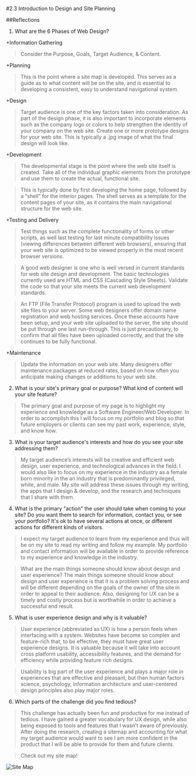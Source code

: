 #2.3 Introduction to Design and Site Planning


##Reflections

1. What are the 6 Phases of Web Design?

+Information Gathering

>Consider the Purpose, Goals, Target Audience, & Content.

+Planning

>This is the point where a site map is developed. This serves as a guide as to what content will be on the site, and is essential to developing a consistent, easy to understand navigational system.

+Design

>Target audience is one of the key factors taken into consideration. As part of the design phase, it is also important to incorporate elements such as the company logo or colors to help strengthen the identity of your company on the web site.
Create one or more prototype designs for your web site. This is typically a .jpg image of what the final design will look like.

+Development

>The developmental stage is the point where the web site itself is created. Take all of the individual graphic elements from the prototype and use them to create the actual, functional site.

>This is typically done by first developing the home page, followed by a “shell” for the interior pages. The shell serves as a template for the content pages of your site, as it contains the main navigational structure for the web site.

+Testing and Delivery

>Test things such as the complete functionality of forms or other scripts, as well last testing for last minute compatibility issues (viewing differences between different web browsers), ensuring that your web site is optimized to be viewed properly in the most recent browser versions.

>A good web designer is one who is well versed in current standards for web site design and development. The basic technologies currently used are HTML and CSS (Cascading Style Sheets). Validate the code so that your site meets the current web development standards.

>An FTP (File Transfer Protocol) program is used to upload the web site files to your server. Some web designers offer domain name registration and web hosting services. Once these accounts have been setup, and your web site uploaded to the server, the site should be put through one last run-through. This is just precautionary, to confirm that all files have been uploaded correctly, and that the site continues to be fully functional.

+Maintenance

>Update the information on your web site. Many designers offer maintenance packages at reduced rates, based on how often you anticipate making changes or additions to your web site.

2. What is your site's primary goal or purpose? What kind of content will your site feature?

>The primary goal and purpose of my page is to highlight my experience and knowledge as a Software Engineer/Web Developer. In order to accomplish this I will focus on my portfolio and blog so that future employers or clients can see my past work, experience, style, and know how.

3. What is your target audience's interests and how do you see your site addressing them?

>My target audience’s interests will be creative and efficient web design, user experience, and technological advances in the field. I would also like to focus on my experience in the industry as a female born minority in the an industry that is predominantly privileged, white, and male. My site will address these issues through my writing, the apps that I design & develop, and the research and techniques that I share with them.

4. What is the primary "action" the user should take when coming to your site? Do you want them to search for information, contact you, or see your portfolio? It's ok to have several actions at once, or different actions for different kinds of visitors.

>I expect my target audience to learn from my experience and thus will be on my site to read my writing and follow my example. My portfolio and contact information will be available in order to provide reference to my experience and knowledge in the industry.

>What are the main things someone should know about design and user experience?
The main things someone should know about design and user experience is that it is a problem solving process and will be different depending on the goals of the owner of the site in order to appeal to their audience. Also, designing for UX can be a timely and costly process but is worthwhile in order to achieve a successful end result.

5. What is user experience design and why is it valuable?

>User experience (abbreviated as UX) is how a person feels when interfacing with a system. Websites have become so complex and feature-rich that, to be effective, they must have great user experience designs.  It is valuable because it will take into account cross platform usability, accessibility features, and the demand for efficiency while providing feature rich designs.

>Usability is big part of the user experience and plays a major role in experiences that are effective and pleasant, but then human factors science, psychology, information architecture and user-centered design principles also play major roles.

6. Which parts of the challenge did you find tedious?

>This challenge has actually been fun and productive for me instead of tedious. I have gained a greater vocabulary for UX design, while also being exposed to tools and features that I wasn’t aware of previously. After doing the research, creating a sitemap and accounting for what my target audience would want to see I am more confident in the product that I will be able to provide for them and future clients.


>Check out my site map!

![Site Map](/imgs/site-map-rev.png "Quick Resolve Site Map")